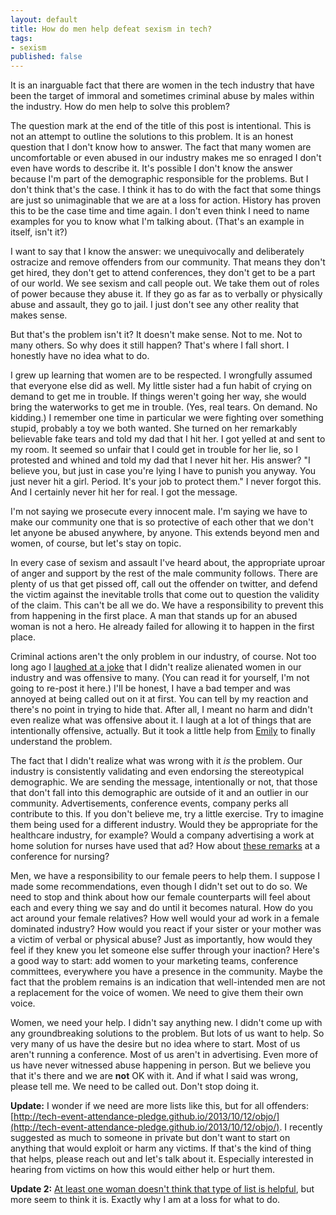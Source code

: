 ```yaml
---
layout: default
title: How do men help defeat sexism in tech?
tags:
- sexism
published: false
---
```


<p class="intro">It is an inarguable fact that there are women in the tech industry that have been the target of immoral and sometimes criminal abuse by males within the industry. How do men help to solve this problem?</p>

The question mark at the end of the title of this post is intentional. This is not an attempt to outline the solutions to this problem. It is an honest question that I don't know how to answer. The fact that many women are uncomfortable or even abused in our industry makes me so enraged I don't even have words to describe it. It's possible I don't know the answer because I'm part of the demographic responsible for the problems. But I don't think that's the case. I think it has to do with the fact that some things are just so unimaginable that we are at a loss for action. History has proven this to be the case time and time again. I don't even think I need to name examples for you to know what I'm talking about. (That's an example in itself, isn't it?)

I want to say that I know the answer: we unequivocally and deliberately ostracize and remove offenders from our community. That means they don't get hired, they don't get to attend conferences, they don't get to be a part of our world. We see sexism and call people out. We take them out of roles of power because they abuse it. If they go as far as to verbally or physically abuse and assault, they go to jail. I just don't see any other reality that makes sense.

But that's the problem isn't it? It doesn't make sense. Not to me. Not to many others. So why does it still happen? That's where I fall short. I honestly have no idea what to do.

I grew up learning that women are to be respected. I wrongfully assumed that everyone else did as well. My little sister had a fun habit of crying on demand to get me in trouble. If things weren't going her way, she would bring the waterworks to get me in trouble. (Yes, real tears. On demand. No kidding.) I remember one time in particular we were fighting over something stupid, probably a toy we both wanted. She turned on her remarkably believable fake tears and told my dad that I hit her. I got yelled at and sent to my room. It seemed so unfair that I could get in trouble for her lie, so I protested and whined and told my dad that I never hit her. His answer? "I believe you, but just in case you're lying I have to punish you anyway. You just never hit a girl. Period. It's your job to protect them." I never forgot this. And I certainly never hit her for real. I got the message.

I'm not saying we prosecute every innocent male. I'm saying we have to make our community one that is so protective of each other that we don't let anyone be abused anywhere, by anyone. This extends beyond men and women, of course, but let's stay on topic.

In every case of sexism and assault I've heard about, the appropriate uproar of anger and support by the rest of the male community follows. There are plenty of us that get pissed off, call out the offender on twitter, and defend the victim against the inevitable trolls that come out to question the validity of the claim. This can't be all we do. We have a responsibility to prevent this from happening in the first place. A man that stands up for an abused woman is not a hero. He already failed for allowing it to happen in the first place.

Criminal actions aren't the only problem in our industry, of course. Not too long ago I [laughed at a joke](https://twitter.com/jonathanedean/status/371414657460076545) that I didn't realize alienated women in our industry and was offensive to many. (You can read it for yourself, I'm not going to re-post it here.) I'll be honest, I have a bad temper and was annoyed at being called out on it at first. You can tell by my reaction and there's no point in trying to hide that. After all, I meant no harm and didn't even realize what was offensive about it. I laugh at a lot of things that are intentionally offensive, actually. But it took a little help from [Emily](https://twitter.com/nexxylove) to finally understand the problem.

The fact that I didn't realize what was wrong with it _is_ the problem. Our industry is consistently validating and even endorsing the stereotypical demographic. We are sending the message, intentionally or not, that those that don't fall into this demographic are outside of it and an outlier in our community. Advertisements, conference events, company perks all contribute to this. If you don't believe me, try a little exercise. Try to imagine them being used for a different industry. Would they be appropriate for the healthcare industry, for example? Would a company advertising a work at home solution for nurses have used that ad? How about [these remarks](http://www.motherjones.com/media/2012/04/silicon-valley-brogrammer-culture-sexist-sxsw) at a conference for nursing?

Men, we have a responsibility to our female peers to help them. I suppose I made some recommendations, even though I didn't set out to do so. We need to stop and think about how our female counterparts will feel about each and every thing we say and do until it becomes natural. How do you act around your female relatives? How well would your ad work in a female dominated industry? How would you react if your sister or your mother was a victim of verbal or physical abuse? Just as importantly, how would they feel if they knew you let someone else suffer through your inaction? Here's a good way to start: add women to your marketing teams, conference committees, everywhere you have a presence in the community. Maybe the fact that the problem remains is an indication that well-intended men are not a replacement for the voice of women. We need to give them their own voice.

Women, we need your help. I didn't say anything new. I didn't come up with any groundbreaking solutions to the problem. But lots of us want to help. So very many of us have the desire but no idea where to start. Most of us aren't running a conference. Most of us aren't in advertising. Even more of us have never witnessed abuse happening in person. But we believe you that it's there and we are __not__ OK with it. And if what I said was wrong, please tell me. We need to be called out. Don't stop doing it.

__Update:__ I wonder if we need are more lists like this, but for all offenders: [http://tech-event-attendance-pledge.github.io/2013/10/12/objo/](http://tech-event-attendance-pledge.github.io/2013/10/12/objo/). I recently suggested as much to someone in private but don't want to start on anything that would exploit or harm any victims. If that's the kind of thing that helps, please reach out and let's talk about it. Especially interested in hearing from victims on how this would either help or hurt them.

__Update 2:__ [At least one woman doesn't think that type of list is helpful](https://twitter.com/keavy/status/389555310131560448), but more seem to think it is. Exactly why I am at a loss for what to do.